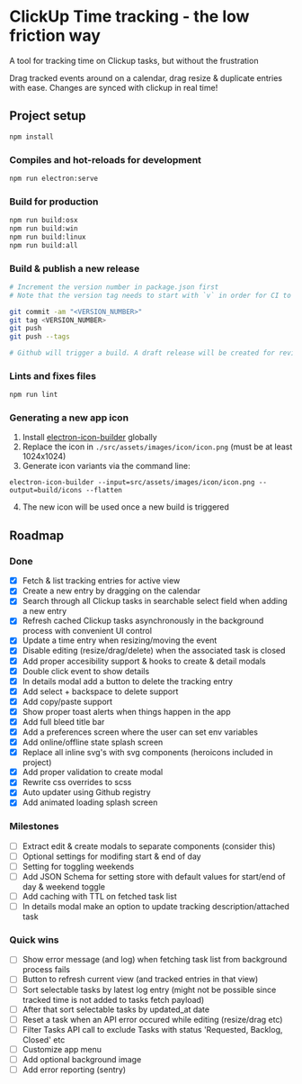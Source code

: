 # ClickUp Time tracking - the low friction way

A tool for tracking time on Clickup tasks, but without the frustration

Drag tracked events around on a calendar, drag resize & duplicate entries with ease. Changes are synced with clickup in real time!

## Project setup
``` bash
npm install
```
### Compiles and hot-reloads for development
``` bash
npm run electron:serve
```
### Build for production
``` bash
npm run build:osx
npm run build:win
npm run build:linux
npm run build:all
```

### Build & publish a new release
``` bash
# Increment the version number in package.json first
# Note that the version tag needs to start with `v` in order for CI to trigger a new build

git commit -am "<VERSION_NUMBER>"
git tag <VERSION_NUMBER>
git push
git push --tags

# Github will trigger a build. A draft release will be created for review
```

### Lints and fixes files
``` bash
npm run lint
```

### Generating a new app icon
1. Install [electron-icon-builder](https://www.npmjs.com/package/electron-icon-builder) globally
2. Replace the icon in `./src/assets/images/icon/icon.png` (must be at least 1024x1024)
3. Generate icon variants via the command line:

```
electron-icon-builder --input=src/assets/images/icon/icon.png --output=build/icons --flatten
```
4. The new icon will be used once a new build is triggered

## Roadmap

### Done
- [x] Fetch & list tracking entries for active view
- [x] Create a new entry by dragging on the calendar
- [x] Search through all Clickup tasks in searchable select field when adding a new entry
- [x] Refresh cached Clickup tasks asynchronously in the background process with convenient UI control
- [x] Update a time entry when resizing/moving the event
- [x] Disable editing (resize/drag/delete) when the associated task is closed
- [x] Add proper accesibility support & hooks to create & detail modals
- [x] Double click event to show details
- [x] In details modal add a button to delete the tracking entry
- [x] Add select + backspace to delete support
- [x] Add copy/paste support
- [x] Show proper toast alerts when things happen in the app
- [x] Add full bleed title bar
- [x] Add a preferences screen where the user can set env variables
- [x] Add online/offline state splash screen
- [x] Replace all inline svg's with svg components (heroicons included in project)
- [x] Add proper validation to create modal
- [x] Rewrite css overrides to scss
- [x] Auto updater using Github registry
- [x] Add animated loading splash screen

### Milestones
- [ ] Extract edit & create modals to separate components (consider this)
- [ ] Optional settings for modifing start & end of day
- [ ] Setting for toggling weekends
- [ ] Add JSON Schema for setting store with default values for start/end of day & weekend toggle
- [ ] Add caching with TTL on fetched task list
- [ ] In details modal make an option to update tracking description/attached task
### Quick wins
- [ ] Show error message (and log) when fetching task list from background process fails
- [ ] Button to refresh current view (and tracked entries in that view)
- [ ] Sort selectable tasks by latest log entry (might not be possible since tracked time is not added to tasks fetch payload)
- [ ] After that sort selectable tasks by updated_at date
- [ ] Reset a task when an API error occured while editing (resize/drag etc)
- [ ] Filter Tasks API call to exclude Tasks with status 'Requested, Backlog, Closed' etc
- [ ] Customize app menu
- [ ] Add optional background image
- [ ] Add error reporting (sentry)
